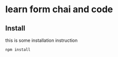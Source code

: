 # learn form chai and code

## Install
 this is some installation instruction

 ```bash
 npm install
 ```